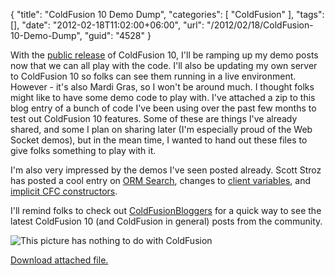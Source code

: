 {
	"title": "ColdFusion 10 Demo Dump",
	"categories": [
		"ColdFusion"
	],
	"tags": [],
	"date": "2012-02-18T11:02:00+06:00",
	"url": "/2012/02/18/ColdFusion-10-Demo-Dump",
	"guid": "4528"
}

With the <a href="http://labs.adobe.com/technologies/coldfusion10/">public release</a> of ColdFusion 10, I'll be ramping up my demo posts now that we can all play with the code. I'll also be updating my own server to ColdFusion 10 so folks can see them running in a live environment. However - it's also Mardi Gras, so I won't be around much. I thought folks might like to have some demo code to play with. I've attached a zip to this blog entry of a bunch of code I've been using over the past few months to test out ColdFusion 10 features. Some of these are things I've already shared, and some I plan on sharing later (I'm especially proud of the Web Socket demos), but in the mean time, I wanted to hand out these files to give folks something to play with it. 

I'm also very impressed by the demos I've seen posted already. Scott Stroz has posted a cool entry on <a href="http://www.boyzoid.com/blog/index.cfm/2012/2/17/ColdFusion-10--ORM-Search">ORM Search</a>, changes to <a href="http://www.boyzoid.com/blog/index.cfm/2012/2/17/ColdFusion-10--Client-Variable-Storage">client variables</a>, and <a href="http://www.boyzoid.com/blog/index.cfm/2012/2/18/ColdFusion-10--Implicit-CFC-Constructor">implicit CFC constructors</a>. 

I'll remind folks to check out <a href="http://www.coldfusionbloggers.org/">ColdFusionBloggers</a> for a quick way to see the latest ColdFusion 10 (and ColdFusion in general) posts from the community.


<img src="http://www.raymondcamden.com/images/IMAG0950.jpg" title="This picture has nothing to do with ColdFusion" /><p><a href='enclosures/C%3A%5Chosts%5C2012%2Eraymondcamden%2Ecom%5Cenclosures%2Fforzeus%2Ezip'>Download attached file.</a></p>